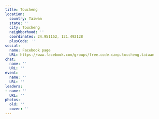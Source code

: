 ```yaml
---
title: Toucheng
location:
  country: Taiwan
  state: ''
  city: Toucheng
  neighborhood: ''
  coordinates: 24.951152, 121.492128
  plusCode: ''
social:
  name: Facebook page
  URL: https://www.facebook.com/groups/free.code.camp.toucheng.taiwan
chat:
  name: ''
  URL: ''
event:
  name: ''
  URL: ''
leaders:
- name: ''
  URL: ''
photos:
  old: ''
  cover: ''
---
```

